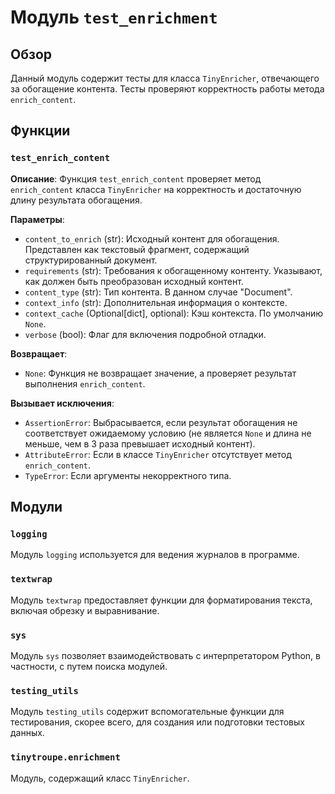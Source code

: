 # Модуль `test_enrichment`

## Обзор

Данный модуль содержит тесты для класса `TinyEnricher`, отвечающего за обогащение контента. Тесты проверяют корректность работы метода `enrich_content`.

## Функции

### `test_enrich_content`

**Описание**: Функция `test_enrich_content` проверяет метод `enrich_content` класса `TinyEnricher` на корректность и достаточную длину результата обогащения.

**Параметры**:
- `content_to_enrich` (str): Исходный контент для обогащения. Представлен как текстовый фрагмент, содержащий структурированный документ.
- `requirements` (str): Требования к обогащенному контенту.  Указывают, как должен быть преобразован исходный контент.
- `content_type` (str): Тип контента. В данном случае "Document".
- `context_info` (str): Дополнительная информация о контексте.
- `context_cache` (Optional[dict], optional): Кэш контекста. По умолчанию `None`.
- `verbose` (bool): Флаг для включения подробной отладки.


**Возвращает**:
- `None`: Функция не возвращает значение, а проверяет результат выполнения `enrich_content`.

**Вызывает исключения**:
- `AssertionError`: Выбрасывается, если результат обогащения не соответствует ожидаемому условию (не является `None` и длина не меньше, чем в 3 раза превышает исходный контент).
- `AttributeError`: Если в классе `TinyEnricher` отсутствует метод `enrich_content`.
- `TypeError`: Если аргументы некорректного типа.



## Модули

### `logging`

Модуль `logging` используется для ведения журналов в программе.

### `textwrap`

Модуль `textwrap` предоставляет функции для форматирования текста, включая обрезку и выравнивание.


### `sys`

Модуль `sys` позволяет взаимодействовать с интерпретатором Python, в частности, с путем поиска модулей.


### `testing_utils`

Модуль `testing_utils` содержит вспомогательные функции для тестирования, скорее всего, для создания или подготовки тестовых данных.


### `tinytroupe.enrichment`

Модуль, содержащий класс `TinyEnricher`.